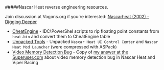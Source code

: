 #####Nascar Heat reverse engineering resources.

Join discussion at Vogons.org if you're interested: [Nascarheat (2002) - Digging Deeper](http://www.vogons.org/viewtopic.php?f=8&t=43104)

 * [CheatEngine](CheatEngine) - IDC\PowerShel scripts to rip floating point constants from `heat.bin` and convert them to CheatEngine table
 * [Unpacked Tools](Unpacked_Tools) - Unpacked `Nascar Heat UI Control Center` and `Nascar Heat Mod Launcher` (were compressed with ASPack)
 * [Video Memory Detection Bug](Video_Memory_Detection_Bug) - Copy of [my answer at the Superuser.com](http://superuser.com/questions/880216/windows-8-1-directdraw-and-compatibility-with-older-games) about video memory detection bug in Nascar Heat and Viper Racing
